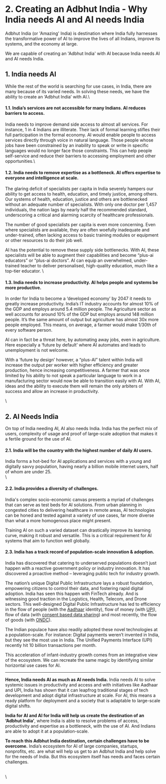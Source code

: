 # 2. Creating an Adbhut India - Why India needs AI and AI needs India

Adbhut India (or 'Amazing' India) is  destination where India fully harnesses the transformative power of AI to improve the lives of all Indians, improve its systems, and the economy at large.&#x20;

We are capable of creating an 'Adbhut India' with AI because India needs AI and AI needs India.

## 1. India needs AI

While the rest of the world is searching for use cases, in India, there are many because of its varied needs. In solving these needs, we have the ability to create an ‘Adbhut India’ with AI.\


#### **1.1. India’s services are not accessible for many Indians. AI reduces barriers to access.**

India needs to improve demand side access to almost all services. For instance, 1 in 4 Indians are illiterate. Their lack of formal learning stifles their full participation in the formal economy.  AI would enable people to access services directly through voice in natural language. Those people whose jobs have been constrained by an inability to speak or write in specific languages would no longer face those constraints. This can help people self-service and reduce their barriers to accessing employment and other opportunities.\


#### **1.2. India needs to remove expertise as a bottleneck. AI offers expertise to everyone and intelligence at scale.**&#x20;

The glaring deficit of specialists per capita in India severely hampers our ability to get access to health, education, and timely justice, among others. Our systems of health, education, justice and others are bottlenecked without an adequate number of specialists. With only one doctor per 1,457 individuals, the nation lags by nearly half the recommended standard, underscoring a critical and alarming scarcity of healthcare professionals.&#x20;

The number of good specialists per capita is even more concerning. Even where specialists are available, they are often woefully inadequate and under-trained, often lacking access to basic training modules or equipment or other resources to do their job well.

AI has the potential to remove these supply side bottlenecks. With AI, these specialists will be able to augment their capabilities and become “plus-ai educators” or “plus-ai doctors”.  AI can equip an overwhelmed, under-trained teacher to deliver personalised, high-quality education, much like a top-tier educator. \


#### **1.3. India needs to increase productivity. AI helps people and systems be more productive.**

In order for India to become a ‘developed economy’ by 2047 it needs to greatly increase productivity. India’s IT industry accounts for almost 10% of the GDP and employs around 5.4 million people. The Agriculture sector as well accounts for around 10% of the GDP but employs around 148 million people. It’s the same amount of output but agriculture has almost 30x more people employed. This means, on average, a farmer would make 1/30th of every software person.

AI can in fact be a threat here, by automating away jobs, even in agriculture. Here especially a ‘future by default’ where AI automates and leads to unemployment is not welcome.

With a ‘future by design’ however, a “plus-AI” talent within India will increase the output per worker with higher efficiency and greater production, hence increasing competitiveness. A farmer that was once limited by his ability to not speak a particular language to work in a manufacturing sector would now be able to transition easily with AI. With AI, ideas and the ability to execute them will remain the only arbiters of success and allow an increase in productivity.

\


## 2. AI Needs India

On top of India needing AI, AI also needs India. India has the perfect mix of users, complexity of usage and proof of large-scale adoption that makes it a fertile ground for the use of AI.&#x20;



#### **2.1. India will be the country with the highest number of daily AI users.**&#x20;

India forms a hot-bed for AI applications and services with a young and digitally savvy population, having nearly a billion mobile internet users, half of whom are under 25.\
\


#### **2.2. India provides a diversity of challenges.**

India's complex socio-economic canvas presents a myriad of challenges that can serve as test beds for AI solutions. From urban planning in congested cities to delivering healthcare in remote areas, AI technologies can be honed and tested against a variety of use cases, far more diverse than what a more homogenous place might present.

Training AI on such a varied dataset can drastically improve its learning curve, making it robust and versatile. This is a critical requirement for AI systems that aim to function well globally.



#### **2.3. India has a track record of population-scale innovation & adoption.**

India has discovered that catering to underserved populations doesn’t just happen with a reactive government policy or industry innovation. It has discovered a proactive method – leveraging public tech for industry growth.

The nation’s unique Digital Public Infrastructure lays a robust foundation, empowering citizens to control their data, and fostering rapid digital adoption. India has seen this happen with FinTech already. And is witnessing good traction in the Logistics, Health, Telecom, and Drone sectors. This well-designed Digital Public Infrastructure has led to efficiency in the flow of people (with the [Aadhaar](https://en.wikipedia.org/wiki/Aadhaar) identity), flow of money (with [UPI](https://en.wikipedia.org/wiki/Unified\_Payments\_Interface)), flow of data (with [consent based data sharing](https://sahamati.org.in/what-is-account-aggregator/)) and most recently, the flow of goods (with [ONDC](https://ondc.org/)).&#x20;

The Indian populace have also readily adopted these novel technologies at a population-scale. For instance: Digital payments weren’t invented in India, but they see the most use in India. The Unified Payments Interface (UPI) recently hit 10 billion transactions per month.&#x20;

This acceleration of infant-industry growth comes from an integrative view of the ecosystem. We can recreate the same magic by identifying similar horizontal use cases for AI.



***



**Hence, India needs AI as much as AI needs India.** India needs AI to solve systemic issues in productivity and access and with initiatives like Aadhaar and UPI, India has shown that it can leapfrog traditional stages of tech development and adopt digital infrastructure at scale. For AI, this means a ready platform for deployment and a society that is adaptable to large-scale digital shifts.



**India for AI and AI for India will help us create the destination of an ‘Adbhut India’**, where India is able to resolve problems of access, productivity and expertise as a bottleneck, with the use of AI. And Indians are able to adopt it at a population-scale.



**To reach this Adbhut India destination, certain challenges have to be overcome.** India’s ecosystem for AI of large companies, startups, nonprofits, etc. are what will help us get to an Adbhut India and help solve for the needs of India. But this ecosystem itself has needs and faces certain challenges.&#x20;

\
\
